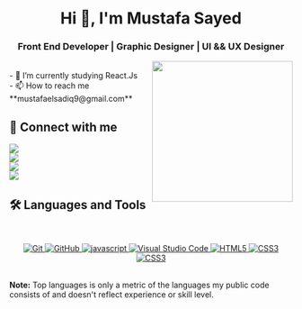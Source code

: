 <h1 align="center">Hi 👋, I'm Mustafa Sayed</h1>
<h3 align="center">Front End Developer | Graphic Designer | UI && UX Designer</h3>

<!-- <p align="center">
<img src="https://komarev.com/ghpvc/?username=manarshahin48&label=Profile%20views&color=0e75b6&style=flat" alt="manarshahin48" />
<img src="https://img.shields.io/github/followers/manarshahin48?label=Followers" alt="manarshahin48" />
</p> -->
<img align="right" src="https://user-images.githubusercontent.com/63050133/156676671-d5b2e362-97d4-4404-9447-dd71ddfea82f.gif" width = "250px"/>
<br>
- 🌱 I’m currently studying React.Js
<br>
- 📫 How to reach me **mustafaelsadiq9@gmail.com**

<br>

## 📩 Connect with me
<p align="left">
    <!-- ### Link The Gmail ### -->
    <a href="mailto:ti3ng0@gmail.com" title="Gmail">
    <img src="https://img.shields.io/badge/gmail-%23F05033.svg?style=for-the-badge&logo=gmail&logoColor=white"/>
    </a>
    <br>
    <a href="https://twitter.com/Must3fa020" title="Titter">
    <img src="https://img.shields.io/twitter/url?label=Twitter&logo=Twitter&style=for-the-badge&url=https%3A%2F%2Ftwitter.com%2FMust3fa020"/>
    </a>
    <br>
    <!-- ### Link The Facebook ### -->
    <a href="https://www.facebook.com/profile.php?id=100070056490492" title="Facebook">
    <img src="https://img.shields.io/badge/Facebook-%231877F2.svg?style=for-the-badge&logo=Facebook&logoColor=white"/>
    </a>
    <br>
    <!-- ### Link The Linked In ### -->
    <a href="https://www.linkedin.com/public-profile/settings?lipi=urn%3Ali%3Apage%3Ad_flagship3_profile_self_edit_contact- info%3BukCL8%2BqlRJucDRcqg%2F6CbQ%3D%3D" title="LinkedIn">
    <img src="https://img.shields.io/badge/linkedin-%230077B5.svg?style=for-the-badge&logo=linkedin&logoColor=white"/>
    </a>  
</p>

## 🛠 Languages and Tools
<br>
<p align="center">
    <!-- ### Git ### -->
    <a href="https://git-scm.com/" title="Git">
    <img src="https://img.shields.io/badge/git-%23F05033.svg?style=for-the-badge&logo=git&logoColor=white" alt="Git">
    <!-- ### Github ### -->
    </a>
    <a href="https://github.com/" title="GitHub">
    <img src="https://img.shields.io/badge/github-%23121011.svg?style=for-the-badge&logo=github&logoColor=white" alt="GitHub">
    </a>
    <!-- ### Java Script ### -->
    <a href="https://www.javascript.com" title="javascript">
    <img src="https://img.shields.io/badge/javascript-3670A0?style=for-the-badge&logo=javascript&logoColor=ffdd54" alt="javascript">
    </a>
    <!-- ### Visual Studio ### -->
    <a href="https://code.visualstudio.com/" title="Visual Studio Code">
    <img src="https://img.shields.io/badge/Visual%20Studio%20Code-0078d7.svg?style=for-the-badge&logo=visual-studio-code&logoColor=white" alt="Visual Studio Code">
    </a>
     <!-- ### Html ### -->
    <a href="https://www.w3.org/TR/html5/" title="HTML5">
    <img src="https://img.shields.io/badge/html5-%23E34F26.svg?style=for-the-badge&logo=html5&logoColor=white" alt="HTML5">
    </a>
     <!-- ### Css ### -->
    <a href="https://www.w3.org/Style/CSS/" title="CSS3">
    <img src="https://img.shields.io/badge/css3-%23157122B6.svg?style=for-the-badge&logo=css3&logoColor=white" alt="CSS3">
    </a>
     <!-- ### Bootstrap ### -->
    <a href="https://www.w3.org/Style/bootstrap/" title="CSS3">
    <img src="https://img.shields.io/badge/css3-%23157122B6.svg?style=for-the-badge&logo=css3&logoColor=white" alt="CSS3">
    </a>
</p>
<br/>
<b>Note:</b> Top languages is only a metric of the languages my public code consists of and doesn't reflect experience or skill level.
</p>
